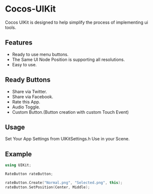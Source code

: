 # Cocos-UIKit
Cocos UIKit is designed to help simplify the process of implementing ui tools.

Features
------------------------------------------
* Ready to use menu buttons.
* The Same UI Node Position is supporting all resolutions.
* Easy to use.

Ready Buttons
------------------------------------------
* Share via Twitter.
* Share via Facebook.
* Rate this App.
* Audio Toggle.
* Custom Button.(Button creation with custom Touch Event)

## Usage
Set Your App Settings from UIKitSettings.h
Use in your Scene.

## Example
```cpp
using UIKit;

RateButton rateButton;

rateButton.Create("Normal.png", "Selected.png", this);
rateButton.SetPosition(Center, Middle);
```
